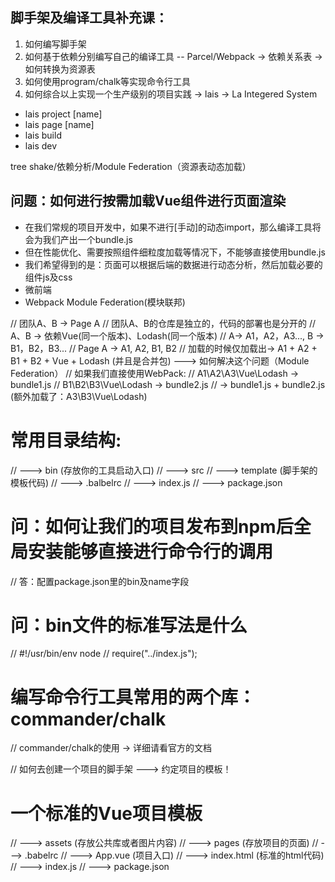## 脚手架及编译工具补充课：
1. 如何编写脚手架
2. 如何基于依赖分别编写自己的编译工具 -- Parcel/Webpack -> 依赖关系表 -> 如何转换为资源表
3. 如何使用program/chalk等实现命令行工具
4. 如何综合以上实现一个生产级别的项目实践 -> lais -> La Integered System
* lais project [name]
* lais page [name]
* lais build
* lais dev

tree shake/依赖分析/Module Federation（资源表动态加载）

## 问题：如何进行按需加载Vue组件进行页面渲染
* 在我们常规的项目开发中，如果不进行[手动]的动态import，那么编译工具将会为我们产出一个bundle.js
* 但在性能优化、需要按照组件细粒度加载等情况下，不能够直接使用bundle.js
* 我们希望得到的是：页面可以根据后端的数据进行动态分析，然后加载必要的组件js及css
* 微前端
* Webpack Module Federation(模块联邦)

// 团队A、B -> Page A
// 团队A、B的仓库是独立的，代码的部署也是分开的
// A、B -> 依赖Vue(同一个版本)、Lodash(同一个版本)
// A-> A1，A2，A3..., B -> B1，B2，B3...
// Page A -> A1, A2, B1, B2
// 加载的时候仅加载出-> A1 + A2 + B1 + B2 + Vue + Lodash (并且是合并包) ---> 如何解决这个问题（Module Federation）
// 如果我们直接使用WebPack:
// A1\A2\A3\Vue\Lodash -> bundle1.js
// B1\B2\B3\Vue\Lodash -> bundle2.js
// -> bundle1.js + bundle2.js (额外加载了：A3\B3\Vue\Lodash)


# 常用目录结构:
// ---> bin  (存放你的工具启动入口)
// ---> src
// ---> template (脚手架的模板代码)
// ---> .balbelrc
// ---> index.js
// ---> package.json

# 问：如何让我们的项目发布到npm后全局安装能够直接进行命令行的调用
// 答：配置package.json里的bin及name字段

# 问：bin文件的标准写法是什么
// #!/usr/bin/env node
// require("../index.js");

# 编写命令行工具常用的两个库：commander/chalk
// commander/chalk的使用 -> 详细请看官方的文档

// 如何去创建一个项目的脚手架 ---> 约定项目的模板！

# 一个标准的Vue项目模板
// ---> assets (存放公共库或者图片内容)
// ---> pages (存放项目的页面)
// ---> .babelrc
// ---> App.vue (项目入口)
// ---> index.html (标准的html代码)
// ---> index.js
// ---> package.json

